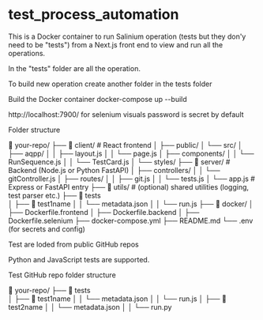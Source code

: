 # test_process_automation

This is a Docker container to run Salinium operation (tests but they don'y need to be "tests") from a Next.js front end to view and run all the operations. 

In the "tests" folder are all the operation.

To build new operation create another folder in the tests folder

Build the Docker container docker-compose up --build

http://localhost:7900/ for selenium visuals password is secret by default

Folder structure 

📁 your-repo/
├── 📁 client/               # React frontend
│   ├── public/
│   └── src/
│       ├── aqpp/
│       │   ├── layout.js
│       │   └── page.js
│       ├── components/
│       │   └── RunSequence.js
│       │   └── TestCard.js
│       └── styles/
├── 📁 server/               # Backend (Node.js or Python FastAPI)
│   ├── controllers/
│   │   └── gitController.js
│   ├── routes/
│   │   ├── git.js
│   │   └── tests.js
│   └── app.js              # Express or FastAPI entry
├── 📁 utils/               # (optional) shared utilities (logging, test parser etc.)
├── 📁 tests        
│   ├── 📁 test1name
│   │   └── metadata.json
│   │   └── run.js
├── 📁 docker/
│   ├── Dockerfile.frontend
│   ├── Dockerfile.backend
│   ├── Dockerfile.selenium
├── docker-compose.yml
├── README.md
└── .env (for secrets and config)


Test are loded from public GitHub repos

Python and JavaScript tests are supported.

Test GitHub repo folder structure

📁 your-repo/
├── 📁 tests        
│   ├── 📁 test1name
│   │   └── metadata.json
│   │   └── run.js
│   ├── 📁 test2name
│   │   └── metadata.json
│   │   └── run.py





